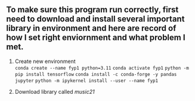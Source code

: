 ## To make sure this program run correctly, first need to download and install several important library in environment and here are record of how I set right enviornment and what problem I met.

1. Create new environment<br/>
`conda create --name fyp1 python=3.11`
`conda activate fyp1`
`python -m pip install tensorflow`
`conda install -c conda-forge -y pandas jupyter`
`python -m ipykernel install --user --name fyp1`
    


2. Download library called *music21*
